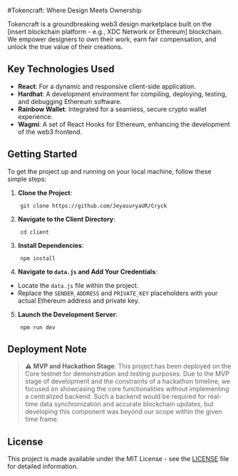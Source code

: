 #Tokencraft: Where Design Meets Ownership

Tokencraft is a groundbreaking web3 design marketplace built on the [insert blockchain platform - e.g., XDC Network or Ethereum] blockchain. We empower designers to own their work, earn fair compensation, and unlock the true value of their creations.


## Key Technologies Used
- **React**: For a dynamic and responsive client-side application.
- **Hardhat**: A development environment for compiling, deploying, testing, and debugging Ethereum software.
- **Rainbow Wallet**: Integrated for a seamless, secure crypto wallet experience.
- **Wagmi**: A set of React Hooks for Ethereum, enhancing the development of the web3 frontend.

## Getting Started

To get the project up and running on your local machine, follow these simple steps:

1. **Clone the Project**:
```
    git clone https://github.com/JeyasuryaUR/Cryck
```

2. **Navigate to the Client Directory**:
```
    cd client
```
3. **Install Dependencies**:
```
    npm install
```
4. **Navigate to `data.js` and Add Your Credentials**:
- Locate the `data.js` file within the project.
- Replace the `SENDER_ADDRESS` and `PRIVATE_KEY` placeholders with your actual Ethereum address and private key.

5. **Launch the Development Server**:
```
    npm run dev
```

## Deployment Note
> :warning: **MVP and Hackathon Stage**: This project has been deployed on the Core testnet for demonstration and testing purposes. Due to the MVP stage of development and the constraints of a hackathon timeline, we focused on showcasing the core functionalities without implementing a centralized backend. Such a backend would be required for real-time data synchronization and accurate blockchain updates, but developing this component was beyond our scope within the given time frame.


## License
This project is made available under the MIT License - see the [LICENSE](LICENSE) file for detailed information.
